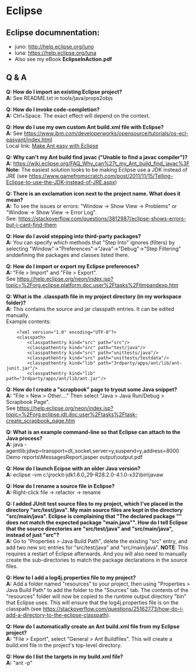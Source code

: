 # Eclipse   

## Eclipse documnentation:  
* juno: http://help.eclipse.org/juno
* luna: https://help.eclipse.org/luna
* Also see my eBook **EclipseInAction.pdf**
  
## Q & A
**Q: How do I import an existing Eclipse project?**  
**A:** See README.txt in tools/java/props2objs  
    
**Q: How do I invoke code-completion?**  
**A:** Ctrl+Space. The exact effect will depend on the context.  
  
**Q: How do I use my own custom Ant build.xml file with Eclipse?**  
**A:** See https://www.ibm.com/developerworks/opensource/tutorials/os-ecl-easyant/index.html  
Local link: [Make Ant easy with Eclipse](assets/Make_Ant_easy_with_Eclipse.pdf)  
  
**Q: Why can't my Ant build find javac ("Unable to find a javac compiler")?**  
**A:** https://wiki.eclipse.org/FAQ_Why_can%27t_my_Ant_build_find_javac%3F  
**Note:** The easiest solution looks to be making Eclipse use a JDK instead of JRE (see https://www.gamefromscratch.com/post/2011/11/15/Telling-Eclipse-to-use-the-JDK-instead-of-JRE.aspx)  
  
**Q: There is an exclamation icon next to the project name. What does it mean?**  
**A:** To see the issues or errors: "Window → Show View → Problems" or "Window → Show View → Error Log".  
See: https://stackoverflow.com/questions/3812987/eclipse-shows-errors-but-i-cant-find-them  
    
**Q: How do I avoid stepping into third-party packages?**  
**A:** You can specify which methods that "Step Into" ignores (filters) by selecting "Window"→"Preferences"→"Java"→"Debug"→"Step Filtering" anddefining the packages and classes listed there.  
  
**Q: How do I import or export my Eclipse preferences?**  
**A:** "File > Import" and "File > Export".  
See https://help.eclipse.org/neon/index.jsp?topic=%2Forg.eclipse.platform.doc.user%2Ftasks%2Ftimpandexp.htm  
  
**Q: What is the .classpath file in my project directory (in my workspace folder)?**  
**A:** This contains the source and jar classpath entries. It can be edited manually.  
Example contents:  
````  
    <?xml version="1.0" encoding="UTF-8"?>
    <classpath>
        <classpathentry kind="src" path="src"/>
        <classpathentry kind="src" path="test/java"/>
        <classpathentry kind="src" path="unittests/java"/>
        <classpathentry kind="src" path="unittests/testdata"/>
        <classpathentry kind="lib" path="3rdparty/apps/ant/lib/ant-junit.jar"/>
        <classpathentry kind="lib" path="3rdparty/apps/ant/lib/ant.jar"/>
````  

**Q: How do I create a "scrapbook" page to tryout some Java snippet?**  
**A:** "File > New > Other...." Then select "Java > Java Run/Debug > Scrapbook Page".  
See https://help.eclipse.org/neon/index.jsp?topic=%2Forg.eclipse.jdt.doc.user%2Ftasks%2Ftask-create_scrapbook_page.htm  
  
**Q: What is an example command-line so that Eclipse can attach to the Java process?**  
**A:** java -agentlib:jdwp=transport=dt_socket,server=y,suspend=y,address=8000 Demo reports\MessagesReport.jasper output\output.pdf  
  
**Q: How do I launch Ecipse with an older Java version?**  
**A:** eclipse -vm c:\jrockit-jdk1.6.0_29-R28.2.0-4.1.0-x32\bin\javaw  
  
**Q: How do I rename a source file in Eclipse?**  
**A:** Right-click file -> refactor -> rename    
  
**Q: I added JUnit test source files to my project, which I've placed in the directory "src/test/java". My main source files are kept in the directory "src/main/java". Eclipse is complaining that "The declared package "" does not match the expected package "main.java"". How do I tell Eclipse that the source directories are "src/test/java" and "src/main/java", instead of just "src"?**  
**A:** Go to "Properties > Java Build Path", delete the existing "src" entry, and add two new src entries for "src/test/java" and "src/main/java". **NOTE**: This requires a restart of Eclipse afterwards. And you will also need to manually create the sub-directories to match the package declarations in the source files.  
  
**Q: How to I add a log4j.properties file to my project?**  
**A:** Add a folder named "resources" to your project, then using "Properties > Java Build Path" to add the folder to the "Sources" tab. The contents of the "resources" folder will now be copied to the runtime output directory "bin" that Eclipse uses. This will ensure that the log4j.properties file is on the classpath (see https://stackoverflow.com/questions/25162773/how-do-i-add-a-directory-to-the-eclipse-classpath).  
  
**Q: How do I automatically create an Ant build.xml file from my Eclipse project?**    
**A:** "File > Export", select "General > Ant Buildfiles". This will create a build.xml file in the project's top-level directory.  
  
**Q: How do I list the targets in my build.xml file?**  
**A:** "ant -p"  

